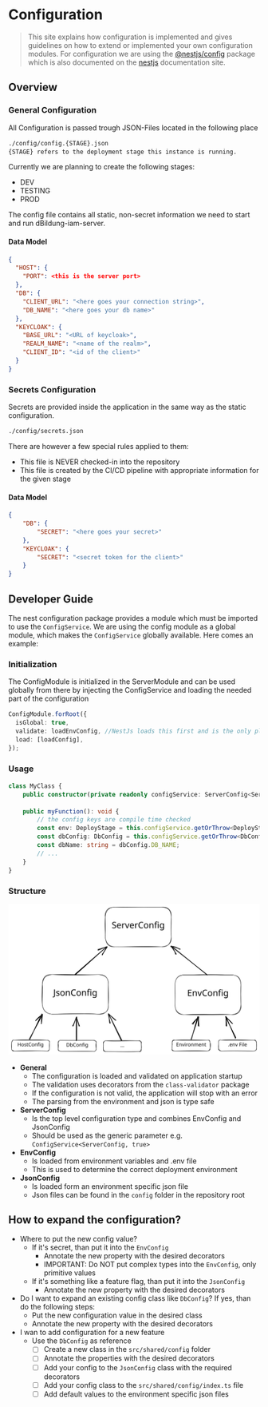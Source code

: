 # Configuration

> This site explains how configuration is implemented and gives guidelines on
> how to extend or implemented your own configuration modules. For configuration
> we are using the [@nestjs/config](https://www.npmjs.com/package/@nestjs/config)
> package which is also documented on the [nestjs](https://docs.nestjs.com/techniques/configuration)
> documentation site.

## Overview

### General Configuration
All Configuration is passed trough JSON-Files located in the following place

```bash
./config/config.{STAGE}.json
{STAGE} refers to the deployment stage this instance is running.
```

Currently we are planning to create the following stages:
- DEV
- TESTING
- PROD

The config file contains all static, non-secret information we need to start and run dBildung-iam-server.

#### Data Model
```json
{
  "HOST": {
    "PORT": <this is the server port>
  },
  "DB": {
    "CLIENT_URL": "<here goes your connection string>",
    "DB_NAME": "<here goes your db name>"
  },
  "KEYCLOAK": {
    "BASE_URL": "<URL of keycloak>",
    "REALM_NAME": "<name of the realm>",
    "CLIENT_ID": "<id of the client>"
  }
}
```

### Secrets Configuration
Secrets are provided inside the application in the same way as the static configuration.
```bash
./config/secrets.json
```

There are however a few special rules applied to them:

- This file is NEVER checked-in into the repository
- This file is created by the CI/CD pipeline with appropriate information for the given stage

#### Data Model
```json
{
    "DB": {
        "SECRET": "<here goes your secret>"
    },
    "KEYCLOAK": {
        "SECRET": "<secret token for the client>"
    }
}
```

## Developer Guide

The nest configuration package provides a module which must be imported to use the `ConfigService`.
We are using the config module as a global module, which makes the `ConfigService` globally available.
Here comes an example:

### Initialization
The ConfigModule is initialized in the ServerModule and can be used globally from there by injecting the ConfigService and loading the needed part of the configuration

```ts
ConfigModule.forRoot({
  isGlobal: true,
  validate: loadEnvConfig, //NestJs loads this first and is the only place it loads ENV-variables. We use this to load the current stage
  load: [loadConfig],
});
```

### Usage
```ts
class MyClass {
    public constructor(private readonly configService: ServerConfig<ServerConfig, true>) {}

    public myFunction(): void {
        // the config keys are compile time checked
        const env: DeployStage = this.configService.getOrThrow<DeployStage>('DEPLOY_STAGE');
        const dbConfig: DbConfig = this.configService.getOrThrow<DbConfig>('DB');
        const dbName: string = dbConfig.DB_NAME;
        // ...
    }
}
```

### Structure

![Configuration Composition Structure](./img/config-structure.svg)

* **General**
  * The configuration is loaded and validated on application startup
  * The validation uses decorators from the `class-validator` package
  * If the configuration is not valid, the application will stop with an error
  * The parsing from the environment and json is type safe
* **ServerConfig**
  * Is the top level configuration type and combines EnvConfig and JsonConfig
  * Should be used as the generic parameter e.g. `ConfigService<ServerConfig, true>`
* **EnvConfig**
  * Is loaded from environment variables and .env file
  * This is used to determine the correct deployment environment
* **JsonConfig**
  * Is loaded form an environment specific json file
  * Json files can be found in the `config` folder in the repository root

## How to expand the configuration?

* Where to put the new config value?
  * If it's secret, than put it into the `EnvConfig`
    * Annotate the new property with the desired decorators
    * IMPORTANT: Do NOT put complex types into the `EnvConfig`, only primitive values
  * If it's something like a feature flag, than put it into the `JsonConfig`
    * Annotate the new property with the desired decorators
* Do I want to expand an existing config class like `DbConfig`? If yes, than do the following steps:
  * Put the new configuration value in the desired class
  * Annotate the new property with the desired decorators
* I wan to add configuration for a new feature
  * Use the `DbConfig` as reference
    * [ ] Create a new class in the `src/shared/config` folder
    * [ ] Annotate the properties with the desired decorators
    * [ ] Add your config to the `JsonConfig` class with the required decorators
    * [ ] Add your config class to the `src/shared/config/index.ts` file
    * [ ] Add default values to the environment specific json files
